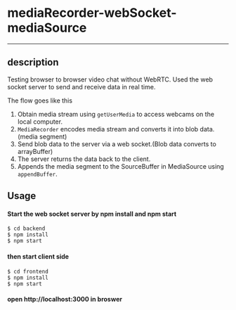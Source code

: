 # mediaRecorder-webSocket-mediaSource
------------

## description

Testing browser to browser video chat without WebRTC.
Used the web socket server to send and receive data in real time.

The flow goes like this

1. Obtain media stream using `getUserMedia` to access webcams on the local computer.
2. `MediaRecorder` encodes media stream and converts it into blob data.(media segment)
3. Send blob data to the server via a web socket.(Blob data converts to arrayBuffer)
4. The server returns the data back to the client.
5. Appends the media segment to the SourceBuffer in MediaSource using `appendBuffer`.


## Usage

#### Start the web socket server by npm install and npm start
```
$ cd backend
$ npm install
$ npm start
```

#### then start client side
```
$ cd frontend
$ npm install
$ npm start
```

#### open http://localhost:3000 in broswer

